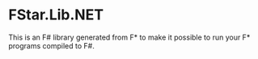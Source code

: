 # FStar.Lib.NET

This is an F# library generated from F* to make it possible to run your F* programs compiled to F#.
